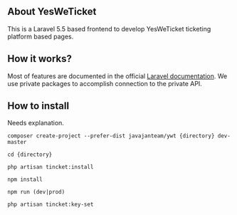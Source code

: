 ## About YesWeTicket

This is a Laravel 5.5 based frontend to develop YesWeTicket ticketing platform based pages.

## How it works?

Most of features are documented in the official [Laravel documentation](https://laravel.com/docs). We use private packages to accomplish connection to the private API.

## How to install

Needs explanation.

`composer create-project --prefer-dist javajanteam/ywt {directory} dev-master`

`cd {directory}` 

`php artisan tincket:install` 

`npm install`

`npm run (dev|prod)`

`php artisan tincket:key-set` 



